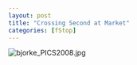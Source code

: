 ```yaml
---
layout: post
title: "Crossing Second at Market"
categories: [fStop]
---
```

<img alt="bjorke_PICS2008.jpg" src="http://www.botzilla.com/blog/archives/pix2014/bjorke_PICS2008.jpg" class="img-responsive" border="0" />




